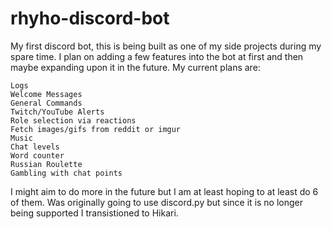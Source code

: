 # rhyho-discord-bot
My first discord bot, this is being built as one of my side projects during my spare time. 
I plan on adding a few features into the bot at first and then maybe expanding upon it in the future.
My current plans are:

    Logs
    Welcome Messages
    General Commands
    Twitch/YouTube Alerts
    Role selection via reactions
    Fetch images/gifs from reddit or imgur
    Music
    Chat levels
    Word counter
    Russian Roulette
    Gambling with chat points

I might aim to do more in the future but I am at least hoping to at least do 6 of them.
Was originally going to use discord.py but since it is no longer being supported I transistioned to Hikari.
